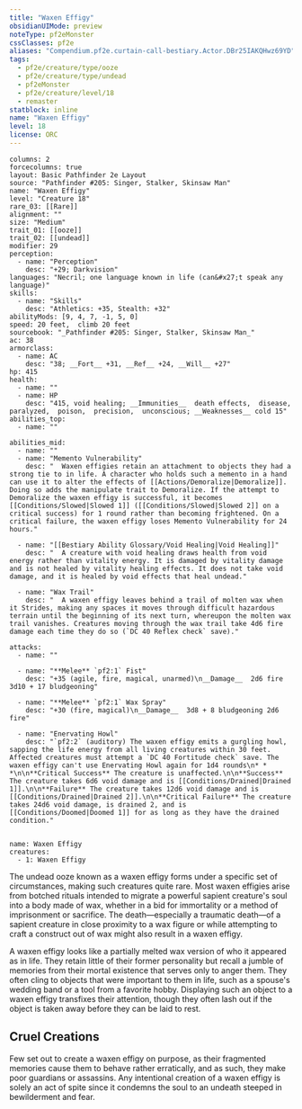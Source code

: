 ```yaml
---
title: "Waxen Effigy"
obsidianUIMode: preview
noteType: pf2eMonster
cssClasses: pf2e
aliases: "Compendium.pf2e.curtain-call-bestiary.Actor.DBr25IAKQHwz69YD" 
tags:
  - pf2e/creature/type/ooze
  - pf2e/creature/type/undead
  - pf2eMonster
  - pf2e/creature/level/18
  - remaster
statblock: inline
name: "Waxen Effigy"
level: 18
license: ORC
---
```


```statblock
columns: 2
forcecolumns: true
layout: Basic Pathfinder 2e Layout
source: "Pathfinder #205: Singer, Stalker, Skinsaw Man"
name: "Waxen Effigy"
level: "Creature 18"
rare_03: [[Rare]]
alignment: ""
size: "Medium"
trait_01: [[ooze]]
trait_02: [[undead]]
modifier: 29
perception:
  - name: "Perception"
    desc: "+29; Darkvision"
languages: "Necril; one language known in life (can&#x27;t speak any language)"
skills:
  - name: "Skills"
    desc: "Athletics: +35, Stealth: +32"
abilityMods: [9, 4, 7, -1, 5, 0]
speed: 20 feet,  climb 20 feet
sourcebook: "_Pathfinder #205: Singer, Stalker, Skinsaw Man_"
ac: 38
armorclass:
  - name: AC
    desc: "38; __Fort__ +31, __Ref__ +24, __Will__ +27"
hp: 415
health:
  - name: ""
  - name: HP
    desc: "415, void healing; __Immunities__  death effects,  disease,  paralyzed,  poison,  precision,  unconscious; __Weaknesses__ cold 15"
abilities_top:
  - name: ""

abilities_mid:
  - name: ""
  - name: "Memento Vulnerability"
    desc: "  Waxen effigies retain an attachment to objects they had a strong tie to in life. A character who holds such a memento in a hand can use it to alter the effects of [[Actions/Demoralize|Demoralize]]. Doing so adds the manipulate trait to Demoralize. If the attempt to Demoralize the waxen effigy is successful, it becomes [[Conditions/Slowed|Slowed 1]] ([[Conditions/Slowed|Slowed 2]] on a critical success) for 1 round rather than becoming frightened. On a critical failure, the waxen effigy loses Memento Vulnerability for 24 hours."

  - name: "[[Bestiary Ability Glossary/Void Healing|Void Healing]]"
    desc: "  A creature with void healing draws health from void energy rather than vitality energy. It is damaged by vitality damage and is not healed by vitality healing effects. It does not take void damage, and it is healed by void effects that heal undead."

  - name: "Wax Trail"
    desc: "  A waxen effigy leaves behind a trail of molten wax when it Strides, making any spaces it moves through difficult hazardous terrain until the beginning of its next turn, whereupon the molten wax trail vanishes. Creatures moving through the wax trail take 4d6 fire damage each time they do so (`DC 40 Reflex check` save)."

attacks:
  - name: ""

  - name: "**Melee** `pf2:1` Fist"
    desc: "+35 (agile, fire, magical, unarmed)\n__Damage__  2d6 fire 3d10 + 17 bludgeoning"

  - name: "**Melee** `pf2:1` Wax Spray"
    desc: "+30 (fire, magical)\n__Damage__  3d8 + 8 bludgeoning 2d6 fire"

  - name: "Enervating Howl"
    desc: "`pf2:2` (auditory) The waxen effigy emits a gurgling howl, sapping the life energy from all living creatures within 30 feet. Affected creatures must attempt a `DC 40 Fortitude check` save. The waxen effigy can't use Enervating Howl again for 1d4 rounds\n* * *\n\n**Critical Success** The creature is unaffected.\n\n**Success** The creature takes 6d6 void damage and is [[Conditions/Drained|Drained 1]].\n\n**Failure** The creature takes 12d6 void damage and is [[Conditions/Drained|Drained 2]].\n\n**Critical Failure** The creature takes 24d6 void damage, is drained 2, and is [[Conditions/Doomed|Doomed 1]] for as long as they have the drained condition."
 
```

```encounter-table
name: Waxen Effigy
creatures:
  - 1: Waxen Effigy
```



The undead ooze known as a waxen effigy forms under a specific set of circumstances, making such creatures quite rare. Most waxen effigies arise from botched rituals intended to migrate a powerful sapient creature's soul into a body made of wax, whether in a bid for immortality or a method of imprisonment or sacrifice. The death—especially a traumatic death—of a sapient creature in close proximity to a wax figure or while attempting to craft a construct out of wax might also result in a waxen effigy.

A waxen effigy looks like a partially melted wax version of who it appeared as in life. They retain little of their former personality but recall a jumble of memories from their mortal existence that serves only to anger them. They often cling to objects that were important to them in life, such as a spouse's wedding band or a tool from a favorite hobby. Displaying such an object to a waxen effigy transfixes their attention, though they often lash out if the object is taken away before they can be laid to rest.

## Cruel Creations

Few set out to create a waxen effigy on purpose, as their fragmented memories cause them to behave rather erratically, and as such, they make poor guardians or assassins. Any intentional creation of a waxen effigy is solely an act of spite since it condemns the soul to an undeath steeped in bewilderment and fear.
